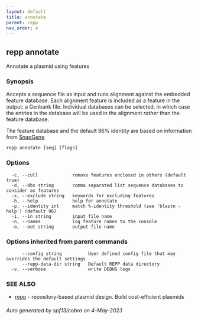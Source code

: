 ```yaml
---
layout: default
title: annotate
parent: repp
nav_order: 4
---
```

## repp annotate

Annotate a plasmid using features

### Synopsis

Accepts a sequence file as input and runs alignment against the
embedded feature database. Each alignment feature is included as
a feature in the output: a Genbank file. Individual databases
can be selected, in which case the entries in the database will
be used in the alignment _rather_ than the feature database.

The feature database and the default 96% identity are based on
information from [SnapGene](https://www.snapgene.com/resources/plasmid-files/)

```
repp annotate [seq] [flags]
```

### Options

```
  -c, --cull             remove features enclosed in others (default true)
  -d, --dbs string       comma separated list sequence databases to consider as features
  -x, --exclude string   keywords for excluding features
  -h, --help             help for annotate
  -p, --identity int     match %-identity threshold (see 'blastn -help') (default 96)
  -i, --in string        input file name
  -n, --names            log feature names to the console
  -o, --out string       output file name
```

### Options inherited from parent commands

```
      --config string          User defined config file that may overrides the default settings
      --repp-data-dir string   Default REPP data directory
  -v, --verbose                write DEBUG logs
```

### SEE ALSO

* [repp](repp)	 - repository-based plasmid design. Build cost-efficient plasmids

###### Auto generated by spf13/cobra on 4-May-2023
